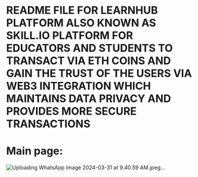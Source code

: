 # README FILE FOR LEARNHUB PLATFORM ALSO KNOWN AS SKILL.IO PLATFORM FOR EDUCATORS AND STUDENTS TO TRANSACT VIA ETH COINS AND GAIN THE TRUST OF THE USERS VIA WEB3 INTEGRATION WHICH MAINTAINS DATA PRIVACY AND PROVIDES MORE SECURE TRANSACTIONS
# Main page:


![Uploading WhatsApp Image 2024-03-31 at 9.40.59 AM.jpeg…]()
